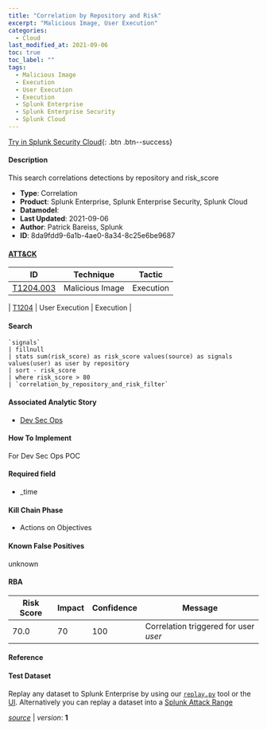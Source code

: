 ```yaml
---
title: "Correlation by Repository and Risk"
excerpt: "Malicious Image, User Execution"
categories:
  - Cloud
last_modified_at: 2021-09-06
toc: true
toc_label: ""
tags:
  - Malicious Image
  - Execution
  - User Execution
  - Execution
  - Splunk Enterprise
  - Splunk Enterprise Security
  - Splunk Cloud
---
```




[Try in Splunk Security Cloud](https://www.splunk.com/en_us/cyber-security.html){: .btn .btn--success}

#### Description

This search correlations detections by repository and risk_score

- **Type**: Correlation
- **Product**: Splunk Enterprise, Splunk Enterprise Security, Splunk Cloud
- **Datamodel**: 
- **Last Updated**: 2021-09-06
- **Author**: Patrick Bareiss, Splunk
- **ID**: 8da9fdd9-6a1b-4ae0-8a34-8c25e6be9687


#### [ATT&CK](https://attack.mitre.org/)

| ID          | Technique   | Tactic         |
| ----------- | ----------- |--------------- |
| [T1204.003](https://attack.mitre.org/techniques/T1204/003/) | Malicious Image | Execution |

| [T1204](https://attack.mitre.org/techniques/T1204/) | User Execution | Execution |

#### Search

```
`signals` 
| fillnull 
| stats sum(risk_score) as risk_score values(source) as signals values(user) as user by repository 
| sort - risk_score 
| where risk_score > 80 
| `correlation_by_repository_and_risk_filter`
```

#### Associated Analytic Story
* [Dev Sec Ops](/stories/dev_sec_ops)


#### How To Implement
For Dev Sec Ops POC

#### Required field
* _time


#### Kill Chain Phase
* Actions on Objectives


#### Known False Positives
unknown


#### RBA

| Risk Score  | Impact      | Confidence   | Message      |
| ----------- | ----------- |--------------|--------------|
| 70.0 | 70 | 100 | Correlation triggered for user $user$ |




#### Reference


#### Test Dataset
Replay any dataset to Splunk Enterprise by using our [`replay.py`](https://github.com/splunk/attack_data#using-replaypy) tool or the [UI](https://github.com/splunk/attack_data#using-ui).
Alternatively you can replay a dataset into a [Splunk Attack Range](https://github.com/splunk/attack_range#replay-dumps-into-attack-range-splunk-server)




[*source*](https://github.com/splunk/security_content/tree/develop/detections/cloud/correlation_by_repository_and_risk.yml) \| *version*: **1**